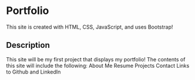 # Portfolio

This site is created with HTML, CSS, JavaScript, and uses Bootstrap!

## Description
This site will be my first project that displays my portfolio!
The contents of this site will include the following:
About Me
Resume
Projects
Contact
Links to Github and LinkedIn

